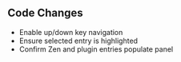 ## Code Changes

- Enable up/down key navigation
- Ensure selected entry is highlighted
- Confirm Zen and plugin entries populate panel
